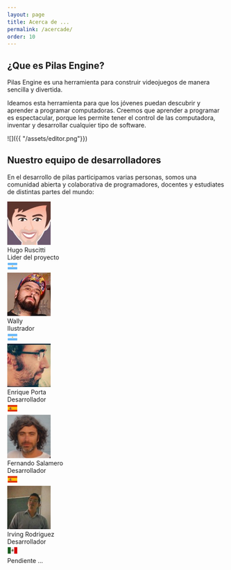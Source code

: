 ```yaml
---
layout: page
title: Acerca de ...
permalink: /acercade/
order: 10
---
```


## ¿Que es Pilas Engine?

Pilas Engine es una herramienta para construir videojuegos de manera sencilla y divertida.

Ideamos esta herramienta para que los jóvenes puedan descubrir y aprender a programar computadoras. Creemos que aprender a programar es espectacular, porque les permite tener el control de las computadora, inventar y desarrollar cualquier tipo de software.

![]({{ "/assets/editor.png"}})

## Nuestro equipo de desarrolladores

En el desarrollo de pilas participamos varias personas, somos una comunidad abierta y colaborativa de programadores, docentes y estudiates de distintas partes del mundo:

<div class="w-100">
<div class="dib tc ma3 v-top">
  <img class="br-100" src="/assets/equipo/hugoruscitti.jpg">
  <div class="f4">Hugo Ruscitti</div>
  <div>Lider del proyecto</div>
  <img src="/assets/banderas/arg.png">
</div>

<div class="dib tc ma3 v-top">
  <img class="br-100" src="/assets/equipo/waltervelazquez.jpg">
  <div class="f4">Wally</div>
  <div>Ilustrador</div>
  <img src="/assets/banderas/arg.png">
</div>

<div class="dib tc ma3 v-top">
  <img class="br-100" src="/assets/equipo/enriqueporta.jpg">
  <div class="f4">Enrique Porta</div>
  <div>Desarrollador</div>
  <img src="/assets/banderas/esp.png">
</div>

<div class="dib tc ma3 v-top">
  <img class="br-100" src="/assets/equipo/fernandosalamero.jpg">
  <div class="f4">Fernando Salamero</div>
  <div>Desarrollador</div>
  <img src="/assets/banderas/esp.png">
</div>

<div class="dib tc ma3 v-top">
  <img class="br-100" src="/assets/equipo/irvingrodriguez.jpg">
  <div class="f4">Irving Rodriguez</div>
  <div>Desarrollador</div>
  <img src="/assets/banderas/mex.png">
</div>
</div>

<div class="red">Pendiente ... </div>
